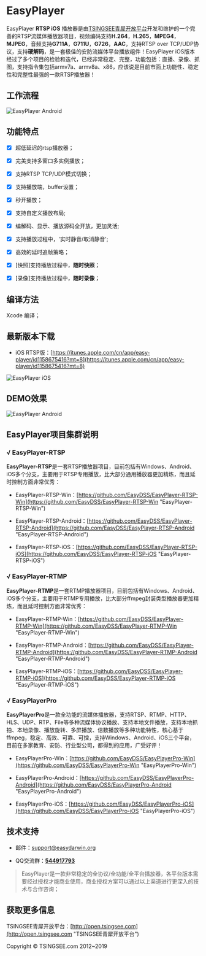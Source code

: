 # EasyPlayer #

EasyPlayer **RTSP iOS** 播放器是由[TSINGSEE青犀开放平台](http://open.tsingsee.com "TSINGSEE青犀开放平台")开发和维护的一个完善的RTSP流媒体播放器项目，视频编码支持**H.264**，**H.265**，**MPEG4**，**MJPEG**，音频支持**G711A**，**G711U**，**G726**，**AAC**，支持RTSP over TCP/UDP协议，支持**硬解码**，是一套极佳的安防流媒体平台播放组件！EasyPlayer iOS版本经过了多个项目的检验和迭代，已经非常稳定、完整，功能包括：直播、录像、抓图，支持指令集包括armv7a、armv8a、x86，应该说是目前市面上功能性、稳定性和完整性最强的一款RTSP播放器！


## 工作流程 ##

![EasyPlayer Android](http://www.easydarwin.org/github/images/easyplayer/easyplayer_android.png)


## 功能特点 ##

- [x] 超低延迟的rtsp播放器；
- [x] 完美支持多窗口多实例播放；
- [x] 支持RTSP TCP/UDP模式切换；
- [x] 支持播放端，buffer设置；
- [x] 秒开播放；
- [x] 支持自定义播放布局;
- [x] 编解码、显示、播放源码全开放，更加灵活;
- [x] 支持播放过程中，'实时静音/取消静音';
- [x] 高效的延时追帧策略；
- [x] [快照]支持播放过程中，**随时快照**；
- [x] [录像]支持播放过程中，**随时录像**；


## 编译方法 ##
Xcode 编译；


## 最新版本下载 ##

- iOS RTSP版：[https://itunes.apple.com/cn/app/easy-player/id1158675416?mt=8](https://itunes.apple.com/cn/app/easy-player/id1158675416?mt=8)

![EasyPlayer iOS](http://www.easydarwin.org/github/images/easyplayer/easyplayer20171225.png)


## DEMO效果 ##

![EasyPlayer Android](https://raw.githubusercontent.com/EasyDarwin/EasyPlayer_Android/master/EasyPlayer/screenshot/single_video.jpg?raw=true)


## EasyPlayer项目集群说明 ##

### √ EasyPlayer-RTSP ###

**EasyPlayer-RTSP**是一套RTSP播放器项目，目前包括有Windows、Android、iOS多个分支，主要用于RTSP专用播放，比大部分通用播放器更加精炼，而且延时控制方面非常优秀：

- EasyPlayer-RTSP-Win：[https://github.com/EasyDSS/EasyPlayer-RTSP-Win](https://github.com/EasyDSS/EasyPlayer-RTSP-Win "EasyPlayer-RTSP-Win")

- EasyPlayer-RTSP-Android：[https://github.com/EasyDSS/EasyPlayer-RTSP-Android](https://github.com/EasyDSS/EasyPlayer-RTSP-Android "EasyPlayer-RTSP-Android")

- EasyPlayer-RTSP-iOS：[https://github.com/EasyDSS/EasyPlayer-RTSP-iOS](https://github.com/EasyDSS/EasyPlayer-RTSP-iOS "EasyPlayer-RTSP-iOS")


### √ EasyPlayer-RTMP ###

**EasyPlayer-RTMP**是一套RTMP播放器项目，目前包括有Windows、Android、iOS多个分支，主要用于RTMP专用播放，比大部分ffmpeg封装类型播放器更加精炼，而且延时控制方面非常优秀：

- EasyPlayer-RTMP-Win：[https://github.com/EasyDSS/EasyPlayer-RTMP-Win](https://github.com/EasyDSS/EasyPlayer-RTMP-Win "EasyPlayer-RTMP-Win")

- EasyPlayer-RTMP-Android：[https://github.com/EasyDSS/EasyPlayer-RTMP-Android](https://github.com/EasyDSS/EasyPlayer-RTMP-Android "EasyPlayer-RTMP-Android")

- EasyPlayer-RTMP-iOS：[https://github.com/EasyDSS/EasyPlayer-RTMP-iOS](https://github.com/EasyDSS/EasyPlayer-RTMP-iOS "EasyPlayer-RTMP-iOS")

### √ EasyPlayerPro ###

**EasyPlayerPro**是一款全功能的流媒体播放器，支持RTSP、RTMP、HTTP、HLS、UDP、RTP、File等多种流媒体协议播放、支持本地文件播放，支持本地抓拍、本地录像、播放旋转、多屏播放、倍数播放等多种功能特性，核心基于ffmpeg，稳定、高效、可靠、可控，支持Windows、Android、iOS三个平台，目前在多家教育、安防、行业型公司，都得到的应用，广受好评！

- EasyPlayerPro-Win：[https://github.com/EasyDSS/EasyPlayerPro-Win](https://github.com/EasyDSS/EasyPlayerPro-Win "EasyPlayerPro-Win")

- EasyPlayerPro-Android：[https://github.com/EasyDSS/EasyPlayerPro-Android](https://github.com/EasyDSS/EasyPlayerPro-Android "EasyPlayerPro-Android")

- EasyPlayerPro-iOS：[https://github.com/EasyDSS/EasyPlayerPro-iOS](https://github.com/EasyDSS/EasyPlayerPro-iOS "EasyPlayerPro-iOS")


## 技术支持 ##

- 邮件：[support@easydarwin.org](mailto:support@easydarwin.org) 

- QQ交流群：<a href="http://jq.qq.com/?_wv=1027&k=2IDkJId" target="_blank" title="EasyPlayer">**544917793**</a>

> EasyPlayer是一款非常稳定的全协议/全功能/全平台播放器，各平台版本需要经过授权才能商业使用，商业授权方案可以通过以上渠道进行更深入的技术与合作咨询；


## 获取更多信息 ##

TSINGSEE青犀开放平台：[http://open.tsingsee.com](http://open.tsingsee.com "TSINGSEE青犀开放平台")

Copyright &copy; TSINGSEE.com 2012~2019

